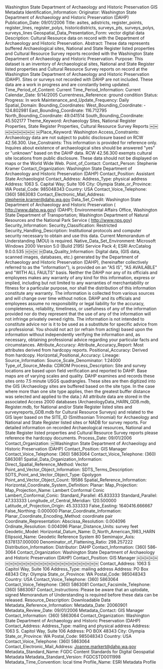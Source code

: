 Washington State Department of Archaeology and Historic Preservation
GIS Metadata
Identification_Information: Originator:
Washington State Department of Archaeology and Historic Preservation
(DAHP)
Publication_Date: 09/01/2006
Title: asites, adistricts, register_points, register_lines, register_polys, historicdistricts, surveys_pts, surveys_polys, surveys_lines Geospatial_Data_Presentation_Form: vector digital data Description: Cultural Resource data on record with the Department of Archaeology and Historic Preservation.
Abstract:
These data represents buffered Archaeological sites, National and State Register listed properties and Cultural Resource Survey reports recorded with the Washington State Department of Archaeology and Historic Preservation.
Purpose:
This dataset is an inventory of Archaeological sites, National and State Register listed properties and Cultural Resource Survey reports on record at the Washington State Department of Archaeology and Historic Preservation (DAHP). Sites or surveys not recorded with DAHP are not included. These data are a work in progress and are constantly being updated.
Time_Period_of_Content: Current Time_Period_Information: Current Calendar_Date: 9/14/2005 Currentness_Reference: ground condition Status:
Progress: In work
Maintenance_and_Update_Frequency: Daily
Spatial_Domain:
Bounding_Coordinates:
West_Bounding_Coordinate: ­124.802981
East_Bounding_Coordinate: ­116.712795
North_Bounding_Coordinate: 49.041514
South_Bounding_Coordinate: 45.502177
Theme_Keyword: Archaeology Sites, National Register Properties, State Register Properties, Cultural Resource Survey Reports
￼￼￼￼￼￼￼￼￼
￼Place_Keyword: Washington Access_Constraints:
Archaeology data are not subject to public disclosure based on RCW
42.56.300.
Use_Constraints:
This information is provided for reference only. Inquires about existence of archaeological sites should be answered "yes" or "unknown" based on the DAHP data. RCW 42.56.300 exempts cultural site locations from public disclosure. These data should not be displayed on maps or the World Wide Web.
Point_of_Contact: Contact_Person: Stephenie Kramer Contact_Organization:
Washington State Department of Archaeology and Historic Preservation
(DAHP)
Contact_Position: Assistant State Archaeologist
Contact_Address:
Address_Type: physical address
Address: 1063 S. Capital Way; Suite 106
City: Olympia
State_or_Province: WA
Postal_Code: 98504­8343
Country: USA
Contact_Voice_Telephone: (360) 586­3083 Contact_Electronic_Mail_Address: stephenie.kramer@dahp.wa.gov Data_Set_Credit:
Washington State Department of Archaeology and Historic Preservation ( <http://www.dahp.wa.gov>) (DAHP); Environmental Affairs Office, Washington State Department of Transportation; Washington Department of Natural Resources and the National Park Service ( <http://www.nps.gov>)
Security_Information: Security_Classification: Restricted Security_Handling_Description:
Institutional protocols and computer security necessary to obtain and use
this data. Current Memorandum of Understanding (MOU) is required.
Native_Data_Set_Environment:
Microsoft Windows 2000 Version 5.0 (Build 2195) Service Pack 4; ESRI ArcCatalog 9.0.0.535
￼￼￼
￼Data_Quality_Information:
Digital data, (GIS data, scanned images, databases, etc.) generated by the Department of Archaeology and Historic Preservation (DAHP), (hereinafter collectively referred to as the "information"), is provided on an "AS IS", "AS AVAILABLE" and "WITH ALL FAULTS" basis. Neither the DAHP nor any of its officials and employees makes any warranty of any kind for this information, express or implied, including but not limited to any warranties of merchantability or fitness for a particular purpose, nor shall the distribution of this information constitute any warranty. The information is collected from various sources and will change over time without notice. DAHP and its officials and employees assume no responsibility or legal liability for the accuracy, completeness, reliability, timeliness, or usefulness of any of the information provided nor do they represent that the use of any of the information will not infringe privately owned rights. The information is not intended to constitute advice nor is it to be used as a substitute for specific advice from a professional. You should not act (or refrain from acting) based upon the information without independently verifying the information and, as necessary, obtaining professional advice regarding your particular facts and circumstances.
Attribute_Accuracy:
Attribute_Accuracy_Report: Most attributes derived from hardcopy reports. Positional_Accuracy: Derived from hardcopy. Horizontal_Positional_Accuracy:
Lineage:
Source_Information:
Source_Scale_Denominator: 1:24000
Type_of_Source_Media: CD­ROM
Process_Description:
Site and survey locations are based upon field verification and reported to DAHP. Base maps are of varying scales and quality. DAHP examines and records these sites onto 7.5 minute USGS quadrangles. These sites are then digitized into the GIS (Archaeology sites are buffered based on the site type. In the case where more than one site type applies, then the greatest buffer distance was selected and applied to the data.) All attribute data are stored in the associated Access 2000 databases (ArchaeologyData_HARN_GDB.mdb, Register.mdb, for National and/or State Register listed sites and surveyreports_GDB.mdb for Cultural Resource Surveys) and related to the GIS layer based on the SITE_ID (Smithsonian Trinomial) for Archaeology and National and State Register listed sites or NADB for survey reports. For detailed information on recorded Archaeological resources, National and State Register listed properties and Cultural Resource Survey reports please reference the hardcopy documents.
Process_Date: 09/01/2006 Contact_Organization:
￼Washington State Department of Archaeology and Historic Preservation
(DAHP)
Contact_Position: GIS Manager Contact_Voice_Telephone: (360) 586­3064 Contact_Voice_Telephone: (360) 586­3081
Spatial_Data_Organization_Information: Direct_Spatial_Reference_Method: Vector Point_and_Vector_Object_Information: SDTS_Terms_Description: SDTS_Point_and_Vector_Object_Type: G­polygon Point_and_Vector_Object_Count: 19586
Spatial_Reference_Information: Horizontal_Coordinate_System_Definition:
Planar:
Map_Projection:
Map_Projection_Name: Lambert Conformal Conic Lambert_Conformal_Conic:
Standard_Parallel: 45.833333
Standard_Parallel: 47.333333 Longitude_of_Central_Meridian: ­120.500000 Latitude_of_Projection_Origin: 45.333333
False_Easting: 1640416.666667
False_Northing: 0.000000
Planar_Coordinate_Information: Planar_Coordinate_Encoding_Method: coordinate pair Coordinate_Representation:
Abscissa_Resolution: 0.004096
Ordinate_Resolution: 0.004096
Planar_Distance_Units: survey feet
Geodetic_Model:
Horizontal_Datum_Name: D_North_American_1983_HARN Ellipsoid_Name: Geodetic Reference System 80 Semi­major_Axis: 6378137.000000 Denominator_of_Flattening_Ratio: 298.257222
Distribution_Information: Distributor: DAHP
Contact_Information: (360) 586­3064 Contact_Organization:
Washington State Department of Archaeology and Historic Preservation
(DAHP) Contact_Position: GIS Manager
￼￼￼￼￼￼￼￼￼￼￼￼￼￼￼￼￼￼￼￼￼￼￼￼￼￼￼
Contact_Address: 1063 S Capitol Way, Suite 106 Address_Type: mailing address
Address: PO Box 48343
City: Olympia
State_or_Province: WA
Postal_Code: 98504­8343
Country: USA
Contact_Voice_Telephone: (360) 586­3064 Contact_Voice_Telephone: (360) 586­3081 Contact_Facsimile_Telephone: (360) 586­3067 Contact_Instructions:
Please be aware that an up­to­date, signed Memorandum of Understanding
is required before these data can be released. Resource_Description: Downloadable Data
Metadata_Reference_Information: Metadata_Date: 20060901
Metadata_Review_Date: 09/01/2006 Metadata_Contact: GIS Manager Contact_Information: (360) 586­3064 Contact_Organization:
Washington State Department of Archaeology and Historic Preservation
(DAHP)
Contact_Address:
Address_Type: mailing and physical address
Address: 1063 S. Capitol Way, Suite 106
Address: PO BOX 48343
City: Olympia
State_or_Province: WA
Postal_Code: 98504­8343
Country: USA
Contact_Voice_Telephone: (360) 586­3064 Contact_Electronic_Mail_Address: Joanne.markert@dahp.wa.gov Metadata_Standard_Name: FGDC Content Standards for Digital Geospatial Metadata
Metadata_Standard_Version: FGDC­STD­001­1998 Metadata_Time_Convention: local time
Profile_Name: ESRI Metadata Profile
